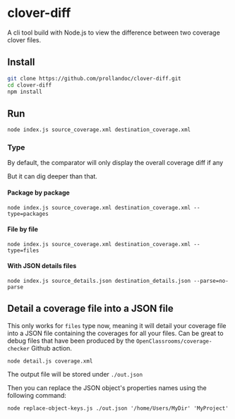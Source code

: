 # clover-diff
A cli tool build with Node.js to view the difference between two coverage clover files.

## Install

```bash
git clone https://github.com/prollandoc/clover-diff.git
cd clover-diff
npm install
```

## Run

```
node index.js source_coverage.xml destination_coverage.xml
```

### Type

By default, the comparator will only display the overall coverage diff if any

But it can dig deeper than that.

#### Package by package
```
node index.js source_coverage.xml destination_coverage.xml --type=packages
```

#### File by file
```
node index.js source_coverage.xml destination_coverage.xml --type=files
```

#### With JSON details files
```
node index.js source_details.json destination_details.json --parse=no-parse
```

## Detail a coverage file into a JSON file

This only works for `files` type now, meaning it will detail your coverage file into a JSON 
file containing the coverages for all your files. Can be great to debug files that have been 
produced by the `OpenClassrooms/coverage-checker` Github action.

```
node detail.js coverage.xml
```

The output file will be stored under `./out.json`

Then you can replace the JSON object's properties names using the following command:

```
node replace-object-keys.js ./out.json '/home/Users/MyDir' 'MyProject'
```
